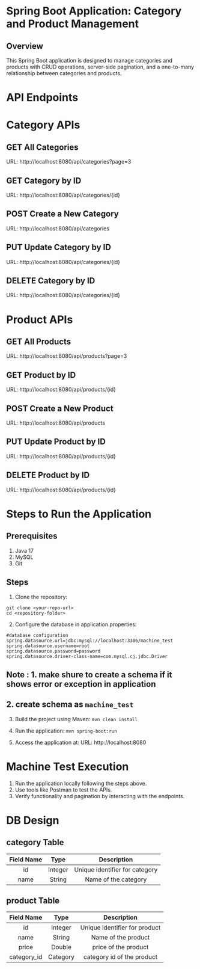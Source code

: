 # Spring Boot Application: Category and Product Management

## Overview
This Spring Boot application is designed to manage categories and products with CRUD operations, server-side pagination, and a one-to-many relationship between categories and products.

# API Endpoints
# Category APIs

## GET All Categories
URL: http://localhost:8080/api/categories?page=3

## GET Category by ID
URL: http://localhost:8080/api/categories/{id}

## POST Create a New Category
URL: http://localhost:8080/api/categories

## PUT Update Category by ID
URL: http://localhost:8080/api/categories/{id}

## DELETE Category by ID
URL: http://localhost:8080/api/categories/{id}


# Product APIs
## GET All Products
URL: http://localhost:8080/api/products?page=3

## GET Product by ID
URL: http://localhost:8080/api/products/{id}

## POST Create a New Product
URL: http://localhost:8080/api/products

## PUT Update Product by ID
URL: http://localhost:8080/api/products/{id}

## DELETE Product by ID
URL: http://localhost:8080/api/products/{id}

# Steps to Run the Application
## Prerequisites
1. Java 17
2. MySQL
3. Git

## Steps
1. Clone the repository:
```
git clone <your-repo-url>  
cd <repository-folder>
```
 
2. Configure the database in application.properties:
```
#database configuration
spring.datasource.url=jdbc:mysql://localhost:3306/machine_test
spring.datasource.username=root
spring.datasource.password=password
spring.datasource.driver-class-name=com.mysql.cj.jdbc.Driver  
```
## Note : 1. make shure to create a schema if it shows error or exception in application 
##        2. create schema as ``` machine_test ```

3. Build the project using Maven:
``` mvn clean install ```

4. Run the application:
``` mvn spring-boot:run ```

5. Access the application at:
URL: http://localhost:8080

# Machine Test Execution
1. Run the application locally following the steps above.
2. Use tools like Postman to test the APIs.
3. Verify functionality and pagination by interacting with the endpoints.

# DB Design
## category Table

| Field Name | Type    | Description    |
| :---:   | :---: | :---: |
| id | Integer   | Unique identifier for category   |
| name | String   | Name of the category   |


## product Table

| Field Name | Type    | Description    |
| :---:   | :---: | :---: |
| id | Integer   | Unique identifier for product   |
| name | String   | Name of the product   |
| price | Double   | price of the product   |
| category_id | Category   | category id of the product   |



